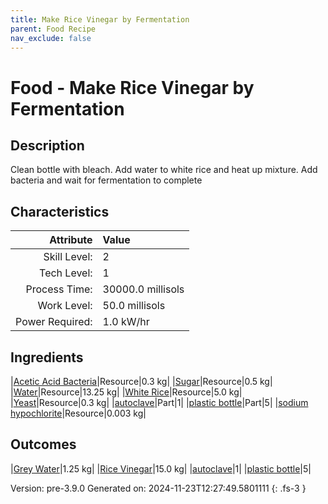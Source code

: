 ```yaml
---
title: Make Rice Vinegar by Fermentation
parent: Food Recipe
nav_exclude: false
---
```

# Food - Make Rice Vinegar by Fermentation

## Description
Clean bottle with bleach. Add water to white rice and heat up mixture.&#10;&#9;&#9;&#9;Add bacteria and wait for fermentation to complete

## Characteristics

| Attribute      | Value |
|--------:|:------|
|Skill Level:|2|
|Tech Level:|1|
|Process Time:|30000.0 millisols|
|Work Level:|50.0 millisols|
|Power Required:|1.0 kW/hr|

## Ingredients

|[Acetic Acid Bacteria](../resource/acetic-acid-bacteria.html)|Resource|0.3 kg|
|[Sugar](../resource/sugar.html)|Resource|0.5 kg|
|[Water](../resource/water.html)|Resource|13.25 kg|
|[White Rice](../resource/white-rice.html)|Resource|5.0 kg|
|[Yeast](../resource/yeast.html)|Resource|0.3 kg|
|[autoclave](../part/autoclave.html)|Part|1|
|[plastic bottle](../part/plastic-bottle.html)|Part|5|
|[sodium hypochlorite](../resource/sodium-hypochlorite.html)|Resource|0.003 kg|

## Outcomes

|[Grey Water](../resource/grey-water.html)|1.25 kg|
|[Rice Vinegar](../resource/rice-vinegar.html)|15.0 kg|
|[autoclave](../part/autoclave.html)|1|
|[plastic bottle](../part/plastic-bottle.html)|5|


Version: pre-3.9.0 Generated on: 2024-11-23T12:27:49.5801111
{: .fs-3 }

